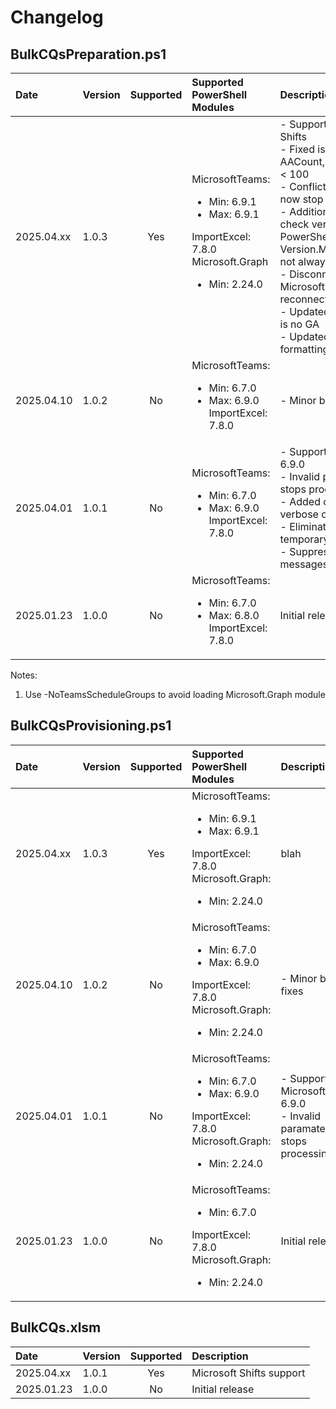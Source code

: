 # Changelog

## BulkCQsPreparation.ps1

| Date       | Version | Supported | Supported PowerShell Modules | Description                                               |
|:-----------|:-------|:---------:|:-----------------------------|:----------------------------------------------------------|
| 2025.04.xx | 1.0.3  | Yes       | MicrosoftTeams:<ul><li>Min: 6.9.1</li><li>Max: 6.9.1</li></ul>ImportExcel: 7.8.0<br>Microsoft.Graph<ul><li>Min: 2.24.0</li></ul> | - Support for Microsoft Shifts<br>- Fixed issue with -AACount, -CQCount when < 100<br>- Conflicting parameters now stop processing<br>- Additional method for check version of PowerShell modules as Version.Major/Version.Minor not always returned<br>- Disconnect from Microsoft.Graph before reconnect<br>- Updated Help as Callback is no GA<br>- Updated -Verbose output formatting |
| 2025.04.10 | 1.0.2  | No        | MicrosoftTeams:<ul><li>Min: 6.7.0</li><li>Max: 6.9.0<br>ImportExcel: 7.8.0 | - Minor bug fixes        |
| 2025.04.01 | 1.0.1  | No        | MicrosoftTeams:<ul><li>Min: 6.7.0</li><li>Max: 6.9.0<br>ImportExcel: 7.8.0  | - Support MicrosoftTeams  6.9.0<br>- Invalid paramater now stops processing<br>- Added counters on verbose output<br>- Eliminated use of temporary spreadsheets<br>- Suppressed CQ warning messages |
| 2025.01.23 | 1.0.0  | No        | MicrosoftTeams:<ul><li>Min: 6.7.0</li><li>Max: 6.8.0<br>ImportExcel: 7.8.0  | Initial release               |

Notes:
1. Use -NoTeamsScheduleGroups to avoid loading Microsoft.Graph module

## BulkCQsProvisioning.ps1

| Date       | Version | Supported | Supported PowerShell Modules | Description                                               |
|:-----------|:-------|:---------:|:-----------------------------|:----------------------------------------------------------|
| 2025.04.xx | 1.0.3  | Yes       | MicrosoftTeams:<ul><li>Min: 6.9.1</li><li>Max: 6.9.1</li></ul>ImportExcel: 7.8.0<br>Microsoft.Graph:<ul><li>Min: 2.24.0</li></ul> | blah |
| 2025.04.10 | 1.0.2  | No        | MicrosoftTeams:<ul><li>Min: 6.7.0</li><li>Max: 6.9.0</li></ul>ImportExcel: 7.8.0<br>Microsoft.Graph:<ul><li>Min: 2.24.0</li></ul>  | - Minor bug fixes |
| 2025.04.01 | 1.0.1  | No        | MicrosoftTeams:<ul><li>Min: 6.7.0</li><li>Max: 6.9.0</li></ul>ImportExcel: 7.8.0<br>Microsoft.Graph:<ul><li>Min: 2.24.0</li></ul>  | - Support MicrosoftTeams  6.9.0<br>- Invalid paramater now stops processing |
| 2025.01.23 | 1.0.0  | No        | MicrosoftTeams:<ul><li>Min: 6.7.0</li></ul>ImportExcel: 7.8.0<br>Microsoft.Graph:<ul><li>Min: 2.24.0</li></ul>  | Initial release  |


## BulkCQs.xlsm

| Date       | Version | Supported | Description                                               |
|:-----------|:-------|:---------:|:-----------------------------|
| 2025.04.xx | 1.0.1  | Yes       | Microsoft Shifts support     |
| 2025.01.23 | 1.0.0  | No        | Initial release              |

